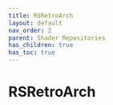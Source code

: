 ```yaml
---
title: RSRetroArch
layout: default
nav_order: 2
parent: Shader Repositories
has_children: true
has_toc: true
---
```


# RSRetroArch